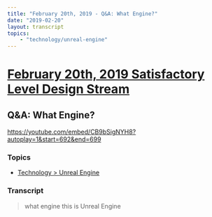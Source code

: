 ```yaml
---
title: "February 20th, 2019 - Q&A: What Engine?"
date: "2019-02-20"
layout: transcript
topics: 
    - "technology/unreal-engine"
---
```

# [February 20th, 2019 Satisfactory Level Design Stream](../2019-02-20.md)
## Q&A: What Engine?
https://youtube.com/embed/CB9bSigNYH8?autoplay=1&start=692&end=699
### Topics
* [Technology > Unreal Engine](../topics/technology/unreal-engine.md)

### Transcript

> what engine this is Unreal Engine
